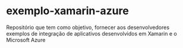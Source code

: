 # exemplo-xamarin-azure
Repositório que tem como objetivo, fornecer aos desenvolvedores exemplos de integração de aplicativos desenvolvidos em Xamarin e o Microsoft Azure
